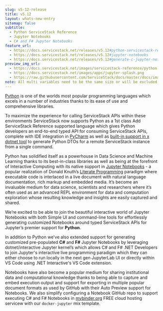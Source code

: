 ```yaml
---
slug: v5-12-release
title: v5.12
layout: whats-new-entry
sitemap: false
subtitle:
  - Python ServiceStack Reference
  - Jupyter Notebooks
  - C# and F# Jupyter Notebooks
feature_url: 
  - https://docs.servicestack.net/releases/v5.12#python-servicestack-reference
  - https://docs.servicestack.net/releases/v5.12#jupyter-notebooks
  - https://docs.servicestack.net/releases/v5.12#generate-c-jupyter-notebooks
preview_img_url:
  - https://docs.servicestack.net/images/servicestack-reference/python-reference.png
  - https://docs.servicestack.net/images/apps/jupyter-splash.png
  - https://raw.githubusercontent.com/ServiceStack/docs/master/docs/images/jupyter/jupyter-lab-visual-example.png
note: All multi variables need to be the same size or will be excluded from output.
---
```


[Python](https://python.org) is one of the worlds most popular programming languages which 
excels in a number of industries thanks to its ease of use and comprehensive libraries. 

To maximize the experience for calling ServiceStack APIs within these environments 
ServiceStack now supports Python as a 1st class Add ServiceStack Reference supported language 
which gives Python developers an end-to-end typed API for consuming ServiceStack APIs, 
complete with IDE integration in [PyCharm](https://www.jetbrains.com/pycharm/) as well as 
[built-in support in x dotnet tool](https://docs.servicestack.net//dotnet-tool#addupdate-servicestack-references) 
to generate Python DTOs for a remote ServiceStack instance from a single command.

<!--separator-->

Python has solidified itself as a powerhouse in Data Science and Machine Learning thanks to its 
best-in-class libraries as well as being at the forefront of Interactive Computing with its native 
support in [Jupyter Notebooks](https://jupyter.org/) - a popular realization of Donald Knuth’s 
[Literate Programming](https://en.wikipedia.org/wiki/Literate_programming) 
paradigm where executable code is interlaced in a live document with natural language 
documentation, rich markup and embedded media. It’s become an invaluable medium for data 
science, scientists and researchers where it’s often used as an advanced REPL environment 
for data and computation exploration whose resulting knowledge and insights are easily 
captured and shared.

We’re excited to be able to join the beautiful interactive world of Jupyter Notebooks with 
both Simple UI and command-line tools for effortlessly generating customized Notebooks around 
typed ServiceStack APIs for Jupyter’s premier support for **Python**.


<!--separator-->

In addition to Python we've also extended support for generating customized pre-populated 
**C#** and **F#** Jupyter Notebooks by leveraging dotnet/interactive Jupyter kernel’s which
allows C# and F# .NET Developers to join Jupyter's interactive live programming paradigm
which they can either choose to run locally in the next gen JupyterLab UI or directly within 
VS Code using .NET Interactive's VS Code extension.

Notebooks have also become a popular medium for sharing institutional data and computational 
knowledge thanks to being able to capture and embed execution output and support for exporting 
in multiple popular document formats as used by GitHub with their Auto Preview support for
Notebooks. We also simplify configuring a Notebook GitHub repo to support executing C# and
F# Notebooks in [mybinder.org](https://mybinder.org) FREE cloud hosting servicew with our
`docker-jupyter` mix template.